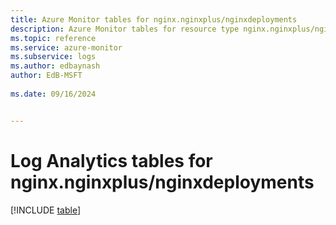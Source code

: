 ```yaml
---
title: Azure Monitor tables for nginx.nginxplus/nginxdeployments
description: Azure Monitor tables for resource type nginx.nginxplus/nginxdeployments
ms.topic: reference
ms.service: azure-monitor
ms.subservice: logs
ms.author: edbaynash
author: EdB-MSFT
   
ms.date: 09/16/2024


---
```


# Log Analytics tables for nginx.nginxplus/nginxdeployments  

[!INCLUDE [table](~/reusable-content/ce-skilling/azure/includes/azure-monitor/reference/tables/nginx-nginxplus_nginxdeployments-include.md)]

